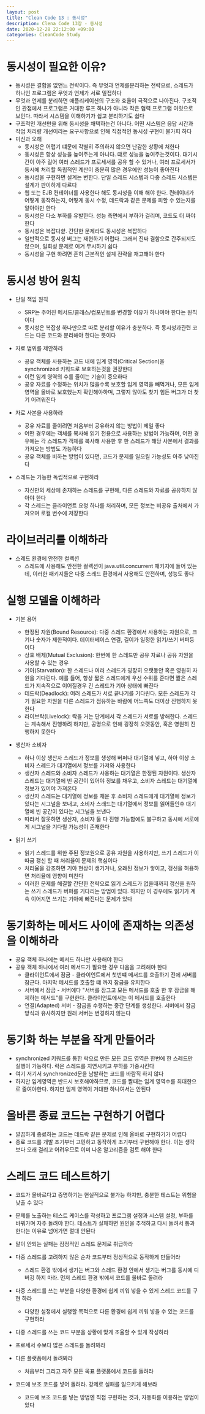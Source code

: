 ```yaml
---
layout: post
title: "Clean Code 13 : 동시성"
description: Clena Code 13장 - 동시성
date: 2020-12-28 22:12:00 +09:00
categories: CleanCode Study
---
```


# 동시성이 필요한 이유?
- 동시성은 결합을 없앤느 전략이다. 즉 무엇과 언제를분리하는 전략으로, 스레드가 하나인 프로그램은 무엇과 언제가 서로 밀접하다
- 무엇과 언제를 분리하면 애플리케이션의 구조와 효율이 극적으로 나아진다. 구조적인 관점에서 프로그램은 거대한 루프 하나가 아니라 작은 협력 프로그램 여럿으로 보인다. 따라서 시스템을 이해하기가 쉽고 분리하기도 쉽다
- 구조적인 개선만을 위해 동시성을 채택하는건 아니다. 어떤 시스템은 응답 시간과 작업 처리량 개선이라는 요구사항으로 인해 직접적인 동시성 구현이 불가피 하다
- 미신과 오해
    * 동시성은 어렵기 떄문에 각별히 주의하지 않으면 난감한 상황에 처한다
    * 동시성은 항상 성능을 높여주는게 아니다. 떄로 성능을 높여주는것이다. 대기시간이 아주 길어 여러 스레드가 프로세서를 공유 할 수 있거나, 여러 프로세서가 동시에 처리할 독립적인 계산이 충분히 많은 경우에만 성능이 좋아진다
    * 동시성을 구현하면 설계는 변한다. 단일 스레드 시스템과 다중 스레드 시스템은 설계가 판이하게 다르다
    * 웹 또는 EJB 컨테이너를 사용한다 해도 동시성을 이해 해야 한다. 컨테이너가 어떻게 동작하는지, 어떻게 동시 수정, 데드락과 같은 문제를 피할 수 있는지를 알아야만 한다
    * 동시성은 다소 부하를 유발한다. 성능 측면에서 부하가 걸리며, 코드도 더 짜야 한다
    * 동시성은 복잡다핟. 간단한 문제라도 동시성은 복잡하다
    * 일반적으로 동시성 버그는 재현하기 어렵다. 그래서 진짜 결함으로 간주되지도 않으며, 일회성 문제로 여겨 무시하기 쉽다
    * 동시성을 구현 하려면 흔히 근본적인 설계 전략을 재고해야 한다

# 동시성 방어 원칙
- 단일 책임 원칙
    * SRP는 주어진 메서드/클래스/컴포넌트를 변경할 이유가 하나여야 한다는 원칙이다
    * 동시성은 복잡성 하나만으로 따로 분리할 이유가 충분하다. 즉 동시성과관련 코드는 다른 코드와 분리해야 한다는 뜻이다

- 자료 범위를 제안하라
    * 공유 객체를 사용하는 코드 내에 임계 영역(Critical Section)을 synchronized 키워드로 보호하는것을 권장한다
    * 이런 임계 영역의 수를 줄이는 기술이 중요하다
    * 공유 자료를 수정하는 위치가 많을수록 보호할 임계 영역을 빼먹거나, 모든 임계 영역을 올바로 보호했는지 확인해야하며, 그렇지 않아도 찾기 힘든 버그가 더 찾기 어려워진다

- 자료 사본을 사용하라
    * 공유 자료를 줄이려면 처음부터 공유하지 않는 방법이 제일 좋다
    * 어떤 경우에는 객체를 복사해 읽기 전용으로 사용하는 방법이 가능하며, 어떤 경우에는 각 스레드가 객체를 복사해 사용한 후 한 스레드가 해당 사본에서 결과를 가져오는 방법도 가능하다
    * 공유 객체를 비하는 방법이 있다면, 코드가 문제를 일으킬 가능성도 아주 낮아진다

- 스레드는 가능한 독립적으로 구현하라
    * 자신만의 세상에 존재하는 스레드를 구현해, 다른 스레드와 자료를 공유하지 않아야 한다
    * 각 스레드는 클라이언트 요청 하나를 처리하며, 모든 정보는 비공유 출처에서 가져오며 로컬 변수에 저장한다

# 라이브러리를 이해하라
- 스레드 환경에 안전한 컬렉션
    * 스레드에 사용해도 안전한 컬렉션이 java.util.concurrent 패키지에 들어 있는데, 이러한 패키지들은 다중 스레드 환경에서 사용해도 안전하며, 성능도 좋다

# 실행 모델을 이해하라
- 기본 용어
    * 한정된 자원(Bound Resource): 다중 스레드 환경에서 사용하는 자원으로, 크기나 숫자가 제한적이다. 데이터베이스 연결, 길이가 일정한 읽기/쓰기 버퍼등이다
    * 상호 배제(Mutual Exclusion): 한번에 한 스레드만 공유 자료나 공유 자원을 사용할 수 있는 경우
    * 기아(Starvation): 한 스레드나 여러 스레드가 굉장히 오랫동안 혹은 영원히 자원을 기다린다. 예를 들어, 항상 짧은 스레드에게 우선 수위를 준다면 짦은 스레드가 지속적으로 이어질경우 긴 스레드가 기아 상태에 빠진다
    * 데드락(Deadlock): 여러 스레드가 서로 끝나기를 기다린다. 모든 스레드가 각기 필요한 자원을 다른 스레드가 점유하는 바람에 어느쪽도 더이상 진행하지 못한다
    * 라이브락(Livelock): 락을 거는 단계에서 각 스레드가 서로를 방해한다. 스레드는 계속해서 진행하려 하지만, 공명으로 인해 굉장히 오랫동안, 혹은 영원히 진행하지 못한다

- 생산자 소비자
    * 하나 이상 생산자 스레드가 정보를 생성해 버퍼나 대기열에 넣고, 하아 이상 소비자 스레드가 대기열에서 정보를 가져와 사용한다
    * 생산자 스레드와 소비자 스레드가 사용하는 대기열은 한정된 자원이다. 생산자 스레드는 대기열에 빈 공간이 있어야 정보를 채우고, 소비자 스레드는 대기열에 정보가 있어야 가져온다
    * 생산자 스레드는 대기열에 정보를 채운 후 소비자 스레드에게 대기열에 정보가 있다는 시그널을 보내고, 소비자 스래드는 대기열에서 정보를 읽어들인후 대기열에 빈 공간이 있다는 시그널을 보낸다
    * 따라서 잘못하면 생산자, 소비자 둘 다 진행 가능함에도 불구하고 동시에 서로에게 시그널을 기다릴 가능성이 존재한다

- 읽기 쓰기
    * 읽기 스레드를 위한 주된 정보원으로 공유 자원을 사용하지만, 쓰기 스레드가 이따금 갱신 할 때 처리율이 문제의 핵심이다
    * 처리율을 강조하면 기아 현상이 생기거나, 오래된 정보가 쌓이고, 갱신을 허용하면 처리율에 영향이 미친다
    * 이러한 문제를 해결할 간단한 전략으로 읽기 스레드가 없을때까지 갱신을 원하는 쓰기 스레드가 버퍼를 기다리는 방법이 있다. 하지만 이 경우에도 읽기가 계속 이어지면 쓰기는 기아에 빠진다는 문제가 있다

# 동기화하는 메서드 사이에 존재하는 의존성을 이해하라
- 공유 객체 하나에는 메서드 하나만 사용해야 한다
- 공유 객체 하나에서 여러 메서드가 필요한 경우 다음을 고려해야 한다
    * 클라이언트에서 잠금 - 클라이언트에서 첫번쨰 메서드를 호출하기 전에 서버를 잠근다. 마지막 메서드를 호출할 떄 까지 잠금을 유지한다
    * 서버에서 잠금 - 서버에다 "서버를 잠그고 모든 메서드를 호출 한 후 잠금을 해제하는 메서드"를 구현한다. 클라이언트에서는 이 메서드를 호출한다
    * 연결(Adapted) 서버 - 잠금을 수행하는 중간 단계를 생성한다. 서버에서 잠금 방식과 유사하지만 원래 서버는 변경하지 않는다

# 동기화 하는 부분을 작게 만들어라
- synchronized 키워드를 통한 락으로 만든 모든 코드 영역은 한번에 한 스레드만 실행이 가능하다. 락은 스레드를 지연시키고 부하를 가중시킨다
- 여기 저기서 synchronized문을 남발하는 코드를 바람직 하지 않다
- 하지만 임계영역은 반드시 보호해야하므로, 코드를 짤때는 임계 영역수를 최대한으로 줄여야한다. 하지만 임계 영역이 거대한 하나여서는 안된다

# 올바른 종료 코드는 구현하기 어렵다
- 깔끔하게 종료하는 코드는 데드락 같은 문제로 인해 올바로 구현하기가 어렵다
- 종료 코드를 개발 초기부터 고민하고 동작하게 초기부터 구현해야 한다. 이는 생각보다 오래 걸리고 어려우므로 이미 나온 알고리즘을 검토 해야 한다

# 스레드 코드 테스트하기
- 코드가 올바르다고 증명하기는 현실적으로 불가능 하지만, 충분한 테스트는 위험을 낮출 수 있다
- 문제를 노출하는 테스트 케이스를 작성하고 프로그램 설정과 시스템 설정, 부하를 바꿔가며 자주 돌려야 한다. 테스트가 실패하면 원인을 추적하고 다시 돌려서 통과한다는 이유로 넘어가면 절대 안된다
- 말이 안되는 실패는 잠정적인 스레드 문제로 취급하라
- 다중 스레드를 고려하지 않은 순차 코드부터 정상적으로 동작하게 만들어라
    * 스레드 환경 밖에서 생기는 버그와 스레드 환경 안에서 생기는 버그를 동시에 디버깅 하지 마라. 먼저 스레드 환경 밖에서 코드를 올바로 돌려라

- 다중 스레드를 쓰는 부분을 다양한 환경에 쉽게 끼워 넣을 수 있게 스레드 코드를 구현 하라
    * 다양한 설정에서 실행할 목적으로 다른 환경에 쉽게 끼워 넣을 수 있는 코드를 구현하라

- 다중 스레드를 쓰는 코드 부분을 상황에 맞게 조율할 수 있게 작성하라
- 프로세서 수보다 많은 스레드를 돌려봐라
- 다른 플랫폼에서 돌려봐라
    * 처음부터 그리고 자주 모든 목표 플랫폼에서 코드를 돌려라

- 코드에 보조 코드를 넣어 돌려라. 강제로 실패를 일으키게 해보라
    * 코드에 보조 코드를 넣는 방법엔 직접 구현하는 것과, 자동화를 이용하는 방법이 있다


